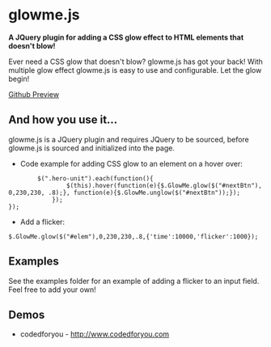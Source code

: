 glowme.js
========

**A JQuery plugin for adding a CSS glow effect to HTML elements that doesn't blow!**

Ever need a CSS glow that doesn't blow? glowme.js has got your back! With multiple glow effect glowme.js is easy to use 
and configurable. Let the glow begin!

 [Github Preview](http://stevebot.github.com/glowme.js/)

## And how you use it...

glowme.js is a JQuery plugin and requires JQuery to be sourced, before glowme.js is sourced and initialized into the page.

- Code example for adding CSS glow to an element on a hover over:

``` $(document).ready(function(){
		$(".hero-unit").each(function(){
				$(this).hover(function(e){$.GlowMe.glow($("#nextBtn"), 0,230,230, .8);}, function(e){$.GlowMe.unglow($("#nextBtn"));});
			});
});
```


- Add a flicker:

```
$.GlowMe.glow($("#elem"),0,230,230,.8,{'time':10000,'flicker':1000});
```

## Examples

See the examples folder for an example of adding a flicker to an input field. Feel free to add your own!

## Demos

- codedforyou - http://www.codedforyou.com


